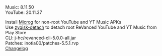 Music: 8.11.50  
YouTube: 20.11.37  

Install [Microg](https://github.com/ReVanced/GmsCore/releases) for non-root YouTube and YT Music APKs  
Use [zygisk-detach](https://github.com/j-hc/zygisk-detach) to detach root ReVanced YouTube and YT Music from Play Store  
CLI: j-hc/revanced-cli-5.0.0-all.jar  
Patches: inotia00/patches-5.5.1.rvp  
[Changelog](https://github.com/inotia00/revanced-patches/releases/tag/v5.5.1)  
